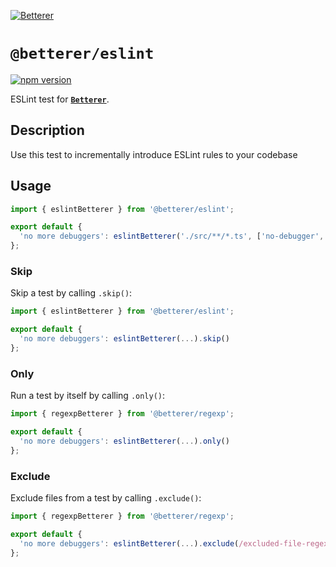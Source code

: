 [![Betterer](https://raw.githubusercontent.com/phenomnomnominal/betterer/master/docs/logo.png)](https://phenomnomnominal.github.io/betterer/)

# `@betterer/eslint`

[![npm version](https://img.shields.io/npm/v/@betterer/eslint.svg)](https://www.npmjs.com/package/@betterer/eslint)

ESLint test for [**`Betterer`**](https://github.com/phenomnomnominal/betterer).

## Description

Use this test to incrementally introduce ESLint rules to your codebase

## Usage

```typescript
import { eslintBetterer } from '@betterer/eslint';

export default {
  'no more debuggers': eslintBetterer('./src/**/*.ts', ['no-debugger', 'error'])
};
```

### Skip

Skip a test by calling `.skip()`:

```typescript
import { eslintBetterer } from '@betterer/eslint';

export default {
  'no more debuggers': eslintBetterer(...).skip()
};
```

### Only

Run a test by itself by calling `.only()`:

```typescript
import { regexpBetterer } from '@betterer/regexp';

export default {
  'no more debuggers': eslintBetterer(...).only()
};
```

### Exclude

Exclude files from a test by calling `.exclude()`:

```typescript
import { regexpBetterer } from '@betterer/regexp';

export default {
  'no more debuggers': eslintBetterer(...).exclude(/excluded-file-regexp/)
};
```
